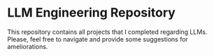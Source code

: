 # LLM Engineering Repository

This repository contains all projects that I completed regarding LLMs.
Please, feel free to navigate and provide some suggestions for ameliorations.
